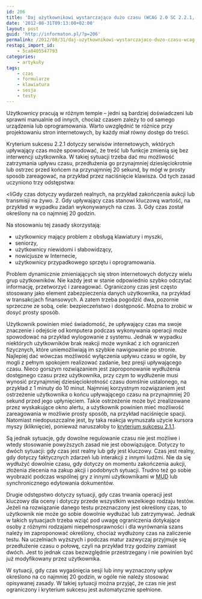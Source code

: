 ```yaml
---
id: 206
title: 'Daj użytkownikowi wystarczająco dużo czasu (WCAG 2.0 SC 2.2.1, poziom A)'
date: '2012-08-31T09:13:00+02:00'
layout: post
guid: 'http://informaton.pl/?p=206'
permalink: /2012/08/31/daj-uzytkownikowi-wystarczajaco-duzo-czasu-wcag-2-0-sc-2-2-1-poziom-a/
restapi_import_id:
    - 5ca8405547793
categories:
    - artykuły
tags:
    - czas
    - formularze
    - klawiatura
    - sesja
    - testy
---
```


Użytkownicy pracują w różnym tempie – jedni są bardziej doświadczeni lub sprawni manualnie od innych, chociaż czasem zależy to od samego urządzenia lub oprogramowania. Warto uwzględnić te różnice przy projektowaniu stron internetowych, by każdy miał równy dostęp do treści.

Kryterium sukcesu 2.2.1 dotyczy serwisów internetowych, wktórych upływający czas może spowodować, że treść lub funkcje zmienią się bez interwencji użytkownika. W takiej sytuacji trzeba dać mu możliwość zatrzymania upływu czasu, przedłużenia go przynajmniej dziesięciokrotnie lub ostrzec przed końcem na przynajmniej 20 sekund, by mógł w prosty sposób zareagować, na przykład przez naciśnięcie klawisza. Od tych zasad uczyniono trzy odstępstwa:

 &lt;liGdy czas dotyczy wydarzeń realnych, na przykład zakończenia aukcji lub transmisji na żywo. 2. Gdy upływający czas stanowi kluczową wartość, na przykład w wypadku zadań wykonywanych na czas.
3. Gdy czas został określony na co najmniej 20 godzin.

Na stosowaniu tej zasady skorzystają:

- użytkownicy mający problem z obsługą klawiatury i myszki,
- seniorzy,
- użytkownicy niewidomi i słabowidzący,
- nowicjusze w Internecie,
- użytkownicy przypadkowego sprzętu i oprogramowania.

Problem dynamicznie zmieniających się stron internetowych dotyczy wielu grup użytkowników. Nie każdy jest w stanie odpowiednio szybko odczytać informację, przetworzyć i zareagować. Ograniczony czas jest często stosowany jako element zabezpieczenia danych użytkownika, na przykład w transakcjach finansowych. A zatem trzeba pogodzić dwa, pozornie sprzeczne ze sobą, cele: bezpieczeństwo i dostępność. Można to zrobić w dosyć prosty sposób.

Użytkownik powinien mieć świadomość, że upływający czas ma swoje znaczenie i odejście od komputera podczas wykonywania operacji może spowodować na przykład wylogowanie z systemu. Jednak w wypadku niektórych użytkowników brak reakcji może wynikać z ich ograniczeń fizycznych, które uniemożliwiają im szybkie nawigowanie po stronie. Najlepiej dać wówczas możliwość wyłączenia upływu czasu w ogóle, by mogli z pełnym spokojem realizować zadanie, bez presji upływającego czasu. Nieco gorszym rozwiązaniem jest zaproponowanie wydłużenia dostępnego czasu przez użytkownika, przy czym to wydłużenie musi wynosić przynajmniej dziesięciokrotność czasu domślnie ustalonego, na przykład z 1 minuty do 10 minut. Najmniej korzystnym rozwiązaniem jest ostrzeżenie użytkownika o końcu upływającego czasu na przynajmniej 20 sekund przed jego upłynięciem. Takie ostrzeżenie może być zrealizowane przez wyskakujące okno alertu, a użytkownik powinien mieć możliwość zareagowania w możliwie prosty sposób, na przykład naciśnięcie spacji. Natomiast niedopuszczalne jest, by taka reakcja wymuszała użycie kursora myszy (kliknięcie), ponieważ naruszałoby to [kryterium sukcesu 2.1.1](http://informaton.pl/?p=184).

Są jednak sytuacje, gdy dowolne regulowanie czasu nie jest możliwe i wtedy stosowanie powyższych zasad nie jest obowiązujące. Dotyczy to dwóch sytuacji: gdy czas jest realny lub gdy jest kluczowy. Czas jest realny, gdy dotyczy faktycznych zdarzeń lub interakcji z innymi ludźmi. Nie da się wydłużyć dowolnie czasu, gdy dotyczy on momentu zakończenia aukcji, złożenia zlecenia na zakup akcji i podobnych sytuacji. Trudno też go sobie wyobrazić podczas wspólnej gry z innymi użytkownikami w <abbr title="Multi User Dungeon">MUD</abbr> lub synchronicznego edytowania dokumentów.

Drugie odstępstwo dotyczy sytuacji, gdy czas trwania operacji jest kluczowy dla oceny i dotyczy przede wszystkim wszelkiego rodzaju testów. Jeżeli na rozwiązanie danego testu przeznaczony jest określony czas, to użytkownik nie może go sobie dowolnie wydłużać lub zatrzymywać. Jednak w takich sytuacjach trzeba wziąć pod uwagę ograniczenia dotykające osoby z różnymi rodzajami niepełnosprawności i dla wyrównania szans należy im zaproponować określony, chociaż wydłużony czas na zaliczenie testu. Na uczelniach wyższych i podczas matur zazwyczaj przyjmuje się przedłużenie czasu o połowę, czyli na przykład trzy godziny zamiast dwóch. Jest to jednak czas bezwzględnie przestrzegany i nie powinien być już modyfikowany przez użytkownika.

W sytuacji, gdy czas wygaśnięcia sesji lub inny wyznaczony upływ określono na co najmniej 20 godzin, w ogóle nie należy stosować opisywanej zasady. W takiej sytuacji można przyjąć, że czas nie jest ograniczony i kryterium sukcesu jest automatycznie spełnione.